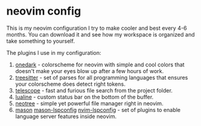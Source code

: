 # neovim config
This is my neovim configuration I try to make cooler and best every 4-6 months. You can download it and see how my workspace is organized and take something to yourself.

The plugins I use in my configuration:
1. [onedark](https://github.com/navarasu/onedark.nvim) - colorscheme for neovim with simple and cool colors that doesn't make your eyes blow up after a few hours of work.
2. [treesitter](https://github.com/nvim-treesitter/nvim-treesitter) - set of parses for all programming languages that ensures your colorscheme does detect right tokens.
3. [telescope](https://github.com/nvim-telescope/telescope.nvim) - fast and furious file search from the project folder.
4. [lualine](https://github.com/nvim-lualine/lualine.nvim) - custom status bar on the bottom of the buffer.
5. [neotree](https://github.com/nvim-neo-tree/neo-tree.nvim) - simple yet powerful file manager right in neovim.
6. [mason](https://github.com/williamboman/mason.nvim) [mason-lspconfig](https://github.com/williamboman/mason-lspconfig.nvim) [nvim-lspconfig](https://github.com/neovim/nvim-lspconfig) - set of plugins to enable language server features inside neovim.
